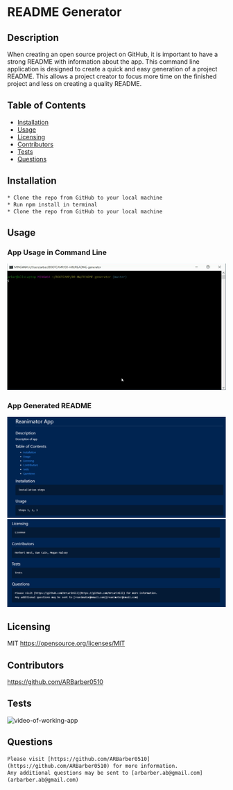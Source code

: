 
# README Generator

## Description
  When creating an open source project on GitHub, it is important to have a strong README with information about the app. This command line application is designed to create a quick and easy generation of a project README. This allows a project creator to focus more time on the finished project and less on creating a quality README.

## Table of Contents
  * [Installation](#installation)
  * [Usage](#usage)
  * [Licensing](#licensing)
  * [Contributors](#contributors)
  * [Tests](#tests)
  * [Questions](#questions)
  
## Installation
    * Clone the repo from GitHub to your local machine
    * Run npm install in terminal
    * Clone the repo from GitHub to your local machine

## Usage
### App Usage in Command Line
![app-usage-img](assets/working-app-example.gif)
  
### App Generated README
![generated-readme-1](assets/readme-gen-1.PNG)
![generated-readme-2](assets/readme-gen-3.PNG)


## Licensing
MIT 
https://opensource.org/licenses/MIT

## Contributors
https://github.com/ARBarber0510

## Tests
![video-of-working-app](https://drive.google.com/file/d/1VyhBwT2HkbOAXhM9Eky7y3PcyfMJi4Gq/view?usp=sharing)

## Questions
    Please visit [https://github.com/ARBarber0510](https://github.com/ARBarber0510) for more information.
    Any additional questions may be sent to [arbarber.ab@gmail.com](arbarber.ab@gmail.com)
    